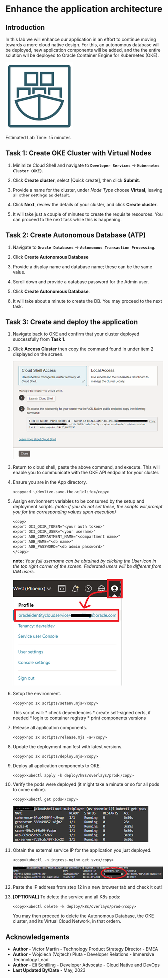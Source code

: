 # Enhance the application architecture

## Introduction
In this lab we will enhance our application in an effort to continue moving towards a more cloud native design. For this, an autonomous database will be deployed, new application components will be added, and the the entire solution wll be deployed to Oracle Container Engine for Kubernetes (OKE).


![OKE Logo](images/oke.png)

Estimated Lab Time: 15 minutes

## Task 1: Create OKE Cluster with Virtual Nodes

1. Minimize Cloud Shell and navigate to **`Developer Services`** -> **`Kubernetes Cluster (OKE)`**.

2. Click **Create cluster**, select [Quick create], then click **Submit**.

3. Provide a name for the cluster, under _Node Type_ choose **Virtual**, leaving all other settings as default.

4. Click **Next**, review the details of your cluster, and click **Create cluster**.

5. It will take just a couple of minutes to create the requisite resources. You can proceed to the next task while this is happening.

## Task 2: Create Autonomous Database (ATP)

1. Navigate to **`Oracle Databases`** -> **`Autonomous Transaction Processing`**.

2. Click **Create Autonomous Database**

3. Provide a display name and database name; these can be the same value.

4. Scroll down and provide a database password for the Admin user.

5. Click **Create Autonomous Database**.

6. It will take about a minute to create the DB. You may proceed to the next task.

## Task 3: Create and deploy the application

1. Navigate back to OKE and confirm that your cluster deployed successfully from **Task 1**.

2. Click **Access Cluster** then copy the command found in under item 2 displayed on the screen.

    ![Cluster Access](images/cluster-access.png)

3. Return to cloud shell, paste the above command, and execute. This will enable you to communicate with the OKE API endpoint for your cluster.

4. Ensure you are in the App directory.

    ```
    <copy>cd ~/devlive-save-the-wildlife</copy>
    ```

5. Assign environment variables to be consumed by the setup and deployment scripts. _(note: if you do not set these, the scripts will prompt you for the corresponding values upon execution)_

    ```
    <copy>
    export OCI_OCIR_TOKEN="<your auth token>"
    export OCI_OCIR_USER="<your userame>"
    export ADB_COMPARTMENT_NAME="<compartment name>"
    export ADB_NAME="<db name>"
    export ADB_PASSWORD="<db admin password>"
    </copy>
    ```

    **note:** *Your full username can be obtained by clicking the User icon in the top right corner of the screen. Federated users will be different from IAM users.*

    ![User ID](images/locate-username.png)

6. Setup the environment.

    ```
    <copy>npx zx scripts/setenv.mjs</copy>
    ```

    This script will:
        * check dependencies
        * create self-signed certs, if needed
        * login to container registry
        * print components versions

7. Release all application components.

    ```
    <copy>npx zx scripts/release.mjs -a</copy>
    ```

8. Update the deployment manifest with latest versions.

    ```
    <copy>npx zx scripts/deploy.mjs</copy>
    ```

9. Deploy all application components to OKE.

    ```
    <copy>kubectl apply -k deploy/k8s/overlays/prod</copy>
    ```

10. Verify the pods were deployed (it might take a minute or so for all pods to come online).

    ```
    <copy>kubectl get pods</copy>
    ```

    ![Get Pods](images/get_pods.png)

11. Obtain the external service IP for the application you just deployed.

    ```
    <copy>kubectl -n ingress-nginx get svc</copy>
    ```

    ![Get Ingress Service](images/ext_svc_ip.png)

12. Paste the IP address from step 12 in a new browser tab and check it out!

13. **[OPTIONAL]** To delete the service and all K8s pods:

    ```
    <copy>kubectl delete -k deploy/k8s/overlays/prod</copy>
    ```

    You may then proceed to delete the Autonomous Database, the OKE cluster, and its Virtual Cloud Network, in that ordern.


## Acknowledgements

* **Author** - Victor Martin - Technology Product Strategy Director - EMEA
* **Author** - Wojciech (Vojtech) Pluta - Developer Relations - Immersive Technology Lead
* **Author** - Eli Schilling - Developer Advocate - Cloud Native and DevOps
* **Last Updated By/Date** - May, 2023
